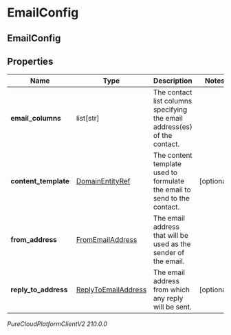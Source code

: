 # EmailConfig

## EmailConfig

## Properties

|Name | Type | Description | Notes|
|------------ | ------------- | ------------- | -------------|
| **email_columns** | list[str] | The contact list columns specifying the email address(es) of the contact. | |
| **content_template** | [DomainEntityRef](DomainEntityRef) | The content template used to formulate the email to send to the contact. | [optional] |
| **from_address** | [FromEmailAddress](FromEmailAddress) | The email address that will be used as the sender of the email. | |
| **reply_to_address** | [ReplyToEmailAddress](ReplyToEmailAddress) | The email address from which any reply will be sent. | [optional] |



_PureCloudPlatformClientV2 210.0.0_
